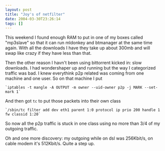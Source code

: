 ```yaml
---
layout: post
title: "Joy's of netfilter"
date: 2004-03-30T23:26:14
tags: []
---
```


This weekend I found enough RAM to put in one of my boxes called "mp3slave" so that it can run mldonkey and btmanager at the same time again. With all the downloads I have they take up about 300mb and will swap like crazy if they have less than that. 

Then the other reason I havn't been using bittorrent kicked in: slow downloads. I had wondershaper up and running but the way I categorized traffic was bad. I knew everythink p2p related was coming from one machine and one user. So on that machine I put 

    `iptables -t mangle -A OUTPUT -m owner --uid-owner p2p -j MARK --set-mark 1`

And then got `tc` to put those packets into their own class 

    `/sbin/tc filter add dev eth1 parent 1:0 protocol ip prio 200 handle 1 fw classid 1:20`

So now all the p2p traffic is stuck in one class using no more than 3/4 of my outgoing traffic. 

Oh and one more discovery: my outgoing while on dsl was 256Kbit/s, on cable modem it's 512Kbit/s. Quite a step up. 



